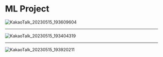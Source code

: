 # ML Project

![KakaoTalk_20230515_193609604](https://github.com/devseungil/ML-Project/assets/119550025/612732a2-f4ac-463a-9eba-a57b8f6f5ac9)

-----------------------

![KakaoTalk_20230515_193404319](https://github.com/devseungil/ML-Project/assets/119550025/23d51e70-823e-494a-9bf8-1eb5c95506ce)

----------------

![KakaoTalk_20230515_193920211](https://github.com/devseungil/ML-Project/assets/119550025/87605b2a-4895-4617-abcf-193a94ee05af)

